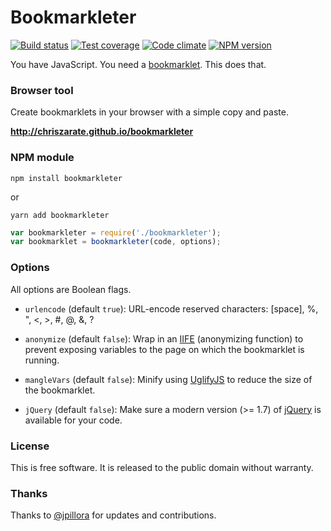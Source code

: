 # Bookmarkleter

[![Build status][build-status]][travis-ci]
[![Test coverage][test-coverage]][code-climate]
[![Code climate][code-climate-gpa]][code-climate]
[![NPM version][npm-version]][fury-io]

You have JavaScript. You need a [bookmarklet][bookmarklet]. This does that.

### Browser tool

Create bookmarklets in your browser with a simple copy and paste.

**http://chriszarate.github.io/bookmarkleter**

### NPM module

```
npm install bookmarkleter
```

or

```
yarn add bookmarkleter
```

```js
var bookmarkleter = require('./bookmarkleter');
var bookmarklet = bookmarkleter(code, options);
```

### Options

All options are Boolean flags.

  * `urlencode` (default `true`): URL-encode reserved characters: \[space\], %,
    ", <, >, #, @, &, ?

  * `anonymize` (default `false`): Wrap in an [IIFE][iife] (anonymizing
    function) to prevent exposing variables to the page on which the
    bookmarklet is running.

  * `mangleVars` (default `false`): Minify using [UglifyJS][uglify] to reduce
    the size of the bookmarklet.

  * `jQuery` (default `false`): Make sure a modern version (>= 1.7) of
    [jQuery][jquery] is available for your code.

### License

This is free software. It is released to the public domain without warranty.

### Thanks

Thanks to [@jpillora][jpillora] for updates and contributions.


[build-status]: https://secure.travis-ci.org/chriszarate/bookmarkleter.svg?branch=master
[travis-ci]: http://travis-ci.org/chriszarate/bookmarkleter
[test-coverage]: https://codeclimate.com/github/chriszarate/bookmarkleter/badges/coverage.svg
[code-climate]: https://codeclimate.com/github/chriszarate/bookmarkleter
[code-climate-gpa]: https://codeclimate.com/github/chriszarate/bookmarkleter/badges/gpa.svg
[npm-version]: https://badge.fury.io/js/bookmarkleter.svg
[fury-io]: http://badge.fury.io/js/bookmarkleter
[bookmarklet]: http://en.wikipedia.org/wiki/Bookmarklet
[iife]: http://en.wikipedia.org/wiki/Immediately-invoked_function_expression
[uglify]: https://github.com/mishoo/UglifyJS
[jquery]: http://jquery.com
[jpillora]: https://github.com/jpillora
